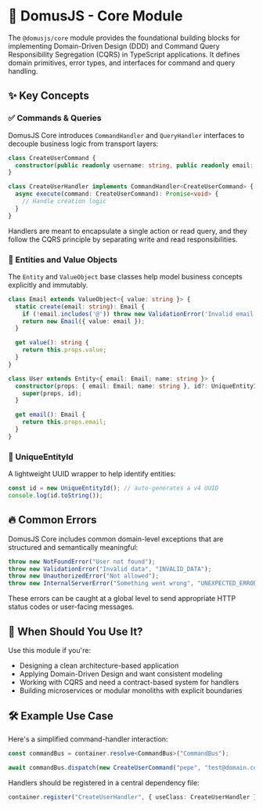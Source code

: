# 🧠 DomusJS - Core Module

The `@domusjs/core` module provides the foundational building blocks for implementing Domain-Driven Design (DDD) and Command Query Responsibility Segregation (CQRS) in TypeScript applications. It defines domain primitives, error types, and interfaces for command and query handling.

## ✨ Key Concepts

### ✅ Commands & Queries

DomusJS Core introduces `CommandHandler` and `QueryHandler` interfaces to decouple business logic from transport layers:

```ts
class CreateUserCommand {
  constructor(public readonly username: string, public readonly email: string) {}
}

class CreateUserHandler implements CommandHandler<CreateUserCommand> {
  async execute(command: CreateUserCommand): Promise<void> {
    // Handle creation logic
  }
}
```

Handlers are meant to encapsulate a single action or read query, and they follow the CQRS principle by separating write and read responsibilities.

### 🧩 Entities and Value Objects

The `Entity` and `ValueObject` base classes help model business concepts explicitly and immutably.

```ts
class Email extends ValueObject<{ value: string }> {
  static create(email: string): Email {
    if (!email.includes('@')) throw new ValidationError('Invalid email');
    return new Email({ value: email });
  }

  get value(): string {
    return this.props.value;
  }
}
```

```ts
class User extends Entity<{ email: Email; name: string }> {
  constructor(props: { email: Email; name: string }, id?: UniqueEntityId) {
    super(props, id);
  }

  get email(): Email {
    return this.props.email;
  }
}
```

### 🪪 UniqueEntityId

A lightweight UUID wrapper to help identify entities:

```ts
const id = new UniqueEntityId(); // auto-generates a v4 UUID
console.log(id.toString());
```

## 🔥 Common Errors

DomusJS Core includes common domain-level exceptions that are structured and semantically meaningful:

```ts
throw new NotFoundError("User not found");
throw new ValidationError("Invalid data", "INVALID_DATA");
throw new UnauthorizedError("Not allowed");
throw new InternalServerError("Something went wrong", "UNEXPECTED_ERROR");
```

These errors can be caught at a global level to send appropriate HTTP status codes or user-facing messages.



## 🧠 When Should You Use It?

Use this module if you're:

- Designing a clean architecture-based application
- Applying Domain-Driven Design and want consistent modeling
- Working with CQRS and need a contract-based system for handlers
- Building microservices or modular monoliths with explicit boundaries

## 🛠️ Example Use Case

Here's a simplified command-handler interaction:

```ts
const commandBus = container.resolve<CommandBus>("CommandBus");

await commandBus.dispatch(new CreateUserCommand("pepe", "test@domain.com"));
```

Handlers should be registered in a central dependency file:

```ts
container.register("CreateUserHandler", { useClass: CreateUserHandler });
```
